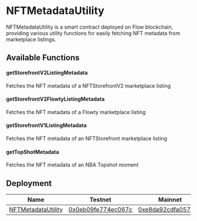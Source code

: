 # NFTMetadataUtility

NFTMetadataUtility is a smart contract deployed on Flow blockchain, providing various utility functions for easily fetching NFT metadata from marketplace listings.

## Available Functions

#### getStorefrontV2ListingMetadata

Fetches the NFT metadata of a NFTStorefrontV2 marketplace listing

#### getStorefrontV2FlowtyListingMetadata

Fetches the NFT metadata of a Flowty marketplace listing

#### getStorefrontV1ListingMetadata

Fetches the NFT metadata of an NFTStorefront marketplace listing

#### getTopShotMetadata

Fetches the NFT metadata of an NBA Topshot moment

## Deployment

| Name                                                           | Testnet                                                                                           | Mainnet                                                                                   |
| -------------------------------------------------------------- | ------------------------------------------------------------------------------------------------- | ----------------------------------------------------------------------------------------- |
| [NFTMetadataUtility](contracts/mainnet/NFTMetadataUtility.cdc) | [0x0eb09fe774ec067c](https://testnet.flowscan.org/contract/A.0eb09fe774ec067c.NFTMetadataUtility) | [0xe8da92cdfa057216](https://flowscan.org/contract/A.e8da92cdfa057216.NFTMetadataUtility) |
